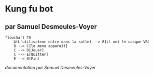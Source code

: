 # Kung fu bot

## par Samuel Desmeules-Voyer

```mermaid
flowchart TD
    A(L'utilisateur entre dans la salle) --> B[il met le casque VR]
    B --> C{le menu apparait}
    C --­­­­> D[Jouer]
    C --> E[Quitter]
    E --> G(Fin)
```

*documentation par Samuel Desmeules-Voyer*
